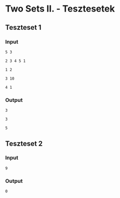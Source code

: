 # Two Sets II. - Tesztesetek

## Teszteset 1
### Input
`5 3`

`2 3 4 5 1`

`1 2`

`3 10`

`4 1`

### Output
`3`

`3`

`5`

## Teszteset 2
### Input
`9`
### Output
`0`
